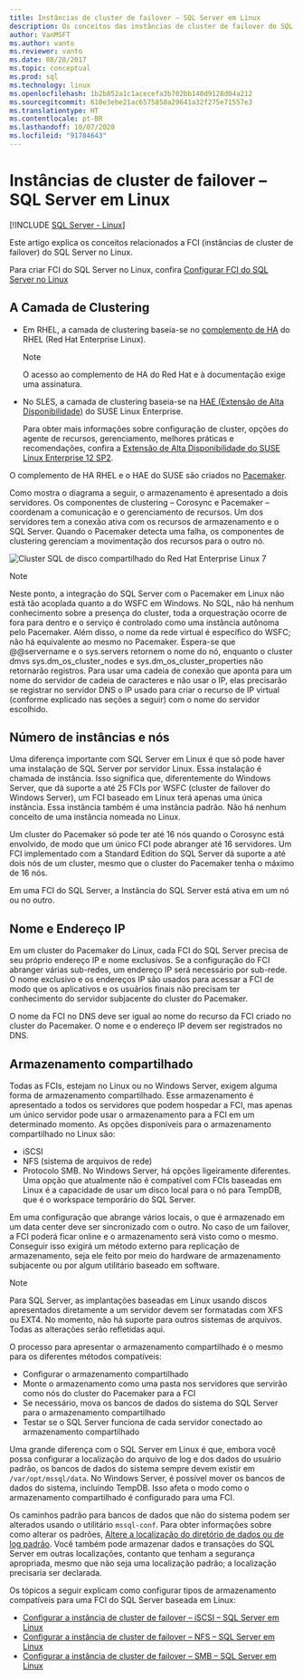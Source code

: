 ```yaml
---
title: Instâncias de cluster de failover – SQL Server em Linux
description: Os conceitos das instâncias de cluster de failover do SQL Server em Linux incluem a camada de clustering, o número de instâncias, o endereço IP e o nome e o armazenamento compartilhado.
author: VanMSFT
ms.author: vanto
ms.reviewer: vanto
ms.date: 08/28/2017
ms.topic: conceptual
ms.prod: sql
ms.technology: linux
ms.openlocfilehash: 1b2b852a1c1acecefa3b702bb140d9128d04a212
ms.sourcegitcommit: 610e3ebe21ac6575850a29641a32f275e71557e3
ms.translationtype: HT
ms.contentlocale: pt-BR
ms.lasthandoff: 10/07/2020
ms.locfileid: "91784643"
---
```

# <a name="failover-cluster-instances---sql-server-on-linux"></a>Instâncias de cluster de failover – SQL Server em Linux

[!INCLUDE [SQL Server - Linux](../includes/applies-to-version/sql-linux.md)]

Este artigo explica os conceitos relacionados a FCI (instâncias de cluster de failover) do SQL Server no Linux. 

Para criar FCI do SQL Server no Linux, confira [Configurar FCI do SQL Server no Linux](sql-server-linux-shared-disk-cluster-configure.md)

## <a name="the-clustering-layer"></a>A Camada de Clustering

* Em RHEL, a camada de clustering baseia-se no [complemento de HA](https://access.redhat.com/documentation/en-US/Red_Hat_Enterprise_Linux/6/pdf/High_Availability_Add-On_Overview/Red_Hat_Enterprise_Linux-6-High_Availability_Add-On_Overview-en-US.pdf) do RHEL (Red Hat Enterprise Linux). 

    > [!NOTE] 
    > O acesso ao complemento de HA do Red Hat e à documentação exige uma assinatura. 

* No SLES, a camada de clustering baseia-se na [HAE (Extensão de Alta Disponibilidade)](https://www.suse.com/products/highavailability) do SUSE Linux Enterprise.

    Para obter mais informações sobre configuração de cluster, opções do agente de recursos, gerenciamento, melhores práticas e recomendações, confira a [Extensão de Alta Disponibilidade do SUSE Linux Enterprise 12 SP2](https://www.suse.com/documentation/sle-ha-12/index.html).

O complemento de HA RHEL e o HAE do SUSE são criados no [Pacemaker](https://clusterlabs.org/).

Como mostra o diagrama a seguir, o armazenamento é apresentado a dois servidores. Os componentes de clustering – Corosync e Pacemaker – coordenam a comunicação e o gerenciamento de recursos. Um dos servidores tem a conexão ativa com os recursos de armazenamento e o SQL Server. Quando o Pacemaker detecta uma falha, os componentes de clustering gerenciam a movimentação dos recursos para o outro nó.  

![Cluster SQL de disco compartilhado do Red Hat Enterprise Linux 7](./media/sql-server-linux-shared-disk-cluster-red-hat-7-configure/LinuxCluster.png) 


> [!NOTE]
> Neste ponto, a integração do SQL Server com o Pacemaker em Linux não está tão acoplada quanto a do WSFC em Windows. No SQL, não há nenhum conhecimento sobre a presença do cluster, toda a orquestração ocorre de fora para dentro e o serviço é controlado como uma instância autônoma pelo Pacemaker. Além disso, o nome da rede virtual é específico do WSFC; não há equivalente ao mesmo no Pacemaker. Espera-se que @@servername e o sys.servers retornem o nome do nó, enquanto o cluster dmvs sys.dm_os_cluster_nodes e sys.dm_os_cluster_properties não retornarão registros. Para usar uma cadeia de conexão que aponta para um nome do servidor de cadeia de caracteres e não usar o IP, elas precisarão se registrar no servidor DNS o IP usado para criar o recurso de IP virtual (conforme explicado nas seções a seguir) com o nome do servidor escolhido.

## <a name="number-of-instances-and-nodes"></a>Número de instâncias e nós

Uma diferença importante com SQL Server em Linux é que só pode haver uma instalação de SQL Server por servidor Linux. Essa instalação é chamada de instância. Isso significa que, diferentemente do Windows Server, que dá suporte a até 25 FCIs por WSFC (cluster de failover do Windows Server), um FCI baseado em Linux terá apenas uma única instância. Essa instância também é uma instância padrão. Não há nenhum conceito de uma instância nomeada no Linux. 

Um cluster do Pacemaker só pode ter até 16 nós quando o Corosync está envolvido, de modo que um único FCI pode abranger até 16 servidores. Um FCI implementado com a Standard Edition do SQL Server dá suporte a até dois nós de um cluster, mesmo que o cluster do Pacemaker tenha o máximo de 16 nós.

Em uma FCI do SQL Server, a Instância do SQL Server está ativa em um nó ou no outro.

## <a name="ip-address-and-name"></a>Nome e Endereço IP
Em um cluster do Pacemaker do Linux, cada FCI do SQL Server precisa de seu próprio endereço IP e nome exclusivos. Se a configuração do FCI abranger várias sub-redes, um endereço IP será necessário por sub-rede. O nome exclusivo e os endereços IP são usados para acessar a FCI de modo que os aplicativos e os usuários finais não precisam ter conhecimento do servidor subjacente do cluster do Pacemaker.

O nome da FCI no DNS deve ser igual ao nome do recurso da FCI criado no cluster do Pacemaker.
O nome e o endereço IP devem ser registrados no DNS.

## <a name="shared-storage"></a>Armazenamento compartilhado
Todas as FCIs, estejam no Linux ou no Windows Server, exigem alguma forma de armazenamento compartilhado. Esse armazenamento é apresentado a todos os servidores que podem hospedar a FCI, mas apenas um único servidor pode usar o armazenamento para a FCI em um determinado momento. As opções disponíveis para o armazenamento compartilhado no Linux são:

- iSCSI
- NFS (sistema de arquivos de rede)
- Protocolo SMB. No Windows Server, há opções ligeiramente diferentes. Uma opção que atualmente não é compatível com FCIs baseadas em Linux é a capacidade de usar um disco local para o nó para TempDB, que é o workspace temporário do SQL Server.

Em uma configuração que abrange vários locais, o que é armazenado em um data center deve ser sincronizado com o outro. No caso de um failover, a FCI poderá ficar online e o armazenamento será visto como o mesmo. Conseguir isso exigirá um método externo para replicação de armazenamento, seja ele feito por meio do hardware de armazenamento subjacente ou por algum utilitário baseado em software. 

>[!NOTE]
>Para SQL Server, as implantações baseadas em Linux usando discos apresentados diretamente a um servidor devem ser formatadas com XFS ou EXT4. No momento, não há suporte para outros sistemas de arquivos. Todas as alterações serão refletidas aqui.

O processo para apresentar o armazenamento compartilhado é o mesmo para os diferentes métodos compatíveis:

- Configurar o armazenamento compartilhado
- Monte o armazenamento como uma pasta nos servidores que servirão como nós do cluster do Pacemaker para a FCI
- Se necessário, mova os bancos de dados do sistema do SQL Server para o armazenamento compartilhado
- Testar se o SQL Server funciona de cada servidor conectado ao armazenamento compartilhado

Uma grande diferença com o SQL Server em Linux é que, embora você possa configurar a localização do arquivo de log e dos dados do usuário padrão, os bancos de dados do sistema sempre devem existir em `/var/opt/mssql/data`. No Windows Server, é possível mover os bancos de dados do sistema, incluindo TempDB. Isso afeta o modo como o armazenamento compartilhado é configurado para uma FCI.

Os caminhos padrão para bancos de dados que não do sistema podem ser alterados usando o utilitário `mssql-conf`. Para obter informações sobre como alterar os padrões, [Altere a localização do diretório de dados ou de log padrão](sql-server-linux-configure-mssql-conf.md#datadir). Você também pode armazenar dados e transações do SQL Server em outras localizações, contanto que tenham a segurança apropriada, mesmo que não seja uma localização padrão; a localização precisaria ser declarada.

Os tópicos a seguir explicam como configurar tipos de armazenamento compatíveis para uma FCI do SQL Server baseada em Linux:

- [Configurar a instância de cluster de failover – iSCSI – SQL Server em Linux](sql-server-linux-shared-disk-cluster-configure-iscsi.md)
- [Configurar a instância de cluster de failover – NFS – SQL Server em Linux](sql-server-linux-shared-disk-cluster-configure-nfs.md)
- [Configurar a instância de cluster de failover – SMB – SQL Server em Linux](sql-server-linux-shared-disk-cluster-configure-smb.md)
